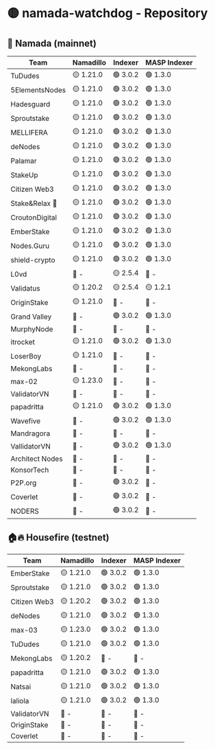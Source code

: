 # 🟡 namada-watchdog - Repository

## 🚀 Namada (mainnet)

| Team | Namadillo | Indexer | MASP Indexer |
|-|-|-|-|
| TuDudes | 🟡 1.21.0 | 🟢 3.0.2 | 🟢 1.3.0 |
| 5ElementsNodes | 🟡 1.21.0 | 🟢 3.0.2 | 🟢 1.3.0 |
| Hadesguard | 🟡 1.21.0 | 🟢 3.0.2 | 🟢 1.3.0 |
| Sproutstake | 🟡 1.21.0 | 🟢 3.0.2 | 🟢 1.3.0 |
| MELLIFERA | 🟡 1.21.0 | 🟢 3.0.2 | 🟢 1.3.0 |
| deNodes | 🟡 1.21.0 | 🟢 3.0.2 | 🟢 1.3.0 |
| Palamar | 🟡 1.21.0 | 🟢 3.0.2 | 🟢 1.3.0 |
| StakeUp | 🟡 1.21.0 | 🟢 3.0.2 | 🟢 1.3.0 |
| Citizen Web3 | 🟡 1.21.0 | 🟢 3.0.2 | 🟢 1.3.0 |
| Stake&Relax 🦥 | 🟡 1.21.0 | 🟢 3.0.2 | 🟢 1.3.0 |
| CroutonDigital | 🟡 1.21.0 | 🟢 3.0.2 | 🟢 1.3.0 |
| EmberStake | 🟡 1.21.0 | 🟢 3.0.2 | 🟢 1.3.0 |
| Nodes.Guru | 🟡 1.21.0 | 🟢 3.0.2 | 🟢 1.3.0 |
| shield-crypto | 🟡 1.21.0 | 🟢 3.0.2 | 🟢 1.3.0 |
| L0vd | 🔴 - | 🟡 2.5.4 | 🔴 - |
| Validatus | 🟡 1.20.2 | 🟡 2.5.4 | 🟡 1.2.1 |
| OriginStake | 🟡 1.21.0 | 🔴 - | 🔴 - |
| Grand Valley | 🔴 - | 🟢 3.0.2 | 🟢 1.3.0 |
| MurphyNode | 🔴 - | 🔴 - | 🔴 - |
| itrocket | 🟡 1.21.0 | 🟢 3.0.2 | 🟢 1.3.0 |
| LoserBoy | 🟡 1.21.0 | 🔴 - | 🔴 - |
| MekongLabs | 🔴 - | 🔴 - | 🔴 - |
| max-02 | 🟡 1.23.0 | 🔴 - | 🔴 - |
| ValidatorVN | 🔴 - | 🔴 - | 🔴 - |
| papadritta | 🟡 1.21.0 | 🟢 3.0.2 | 🟢 1.3.0 |
| Wavefive | 🔴 - | 🟢 3.0.2 | 🟢 1.3.0 |
| Mandragora | 🔴 - | 🔴 - | 🔴 - |
| VallidatorVN | 🔴 - | 🟢 3.0.2 | 🟢 1.3.0 |
| Architect Nodes | 🔴 - | 🔴 - | 🔴 - |
| KonsorTech | 🔴 - | 🔴 - | 🔴 - |
| P2P.org | 🔴 - | 🟢 3.0.2 | 🔴 - |
| Coverlet | 🔴 - | 🟢 3.0.2 | 🔴 - |
| NODERS | 🔴 - | 🟢 3.0.2 | 🔴 - |

## 🏠🔥 Housefire (testnet)

| Team | Namadillo | Indexer | MASP Indexer |
|-|-|-|-|
| EmberStake | 🟡 1.21.0 | 🟢 3.0.2 | 🟢 1.3.0 |
| Sproutstake | 🟡 1.21.0 | 🟢 3.0.2 | 🟢 1.3.0 |
| Citizen Web3 | 🟡 1.20.2 | 🟢 3.0.2 | 🟢 1.3.0 |
| deNodes | 🟡 1.21.0 | 🟢 3.0.2 | 🟢 1.3.0 |
| max-03 | 🟡 1.23.0 | 🟢 3.0.2 | 🟢 1.3.0 |
| TuDudes | 🟡 1.21.0 | 🟢 3.0.2 | 🟢 1.3.0 |
| MekongLabs | 🟡 1.20.2 | 🔴 - | 🔴 - |
| papadritta | 🟡 1.21.0 | 🟢 3.0.2 | 🟢 1.3.0 |
| Natsai | 🟡 1.21.0 | 🟢 3.0.2 | 🟢 1.3.0 |
| laliola | 🟡 1.21.0 | 🟢 3.0.2 | 🟢 1.3.0 |
| ValidatorVN | 🔴 - | 🔴 - | 🔴 - |
| OriginStake | 🔴 - | 🔴 - | 🔴 - |
| Coverlet | 🔴 - | 🔴 - | 🔴 - |

